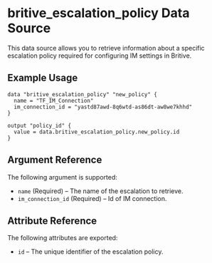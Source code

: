 # britive_escalation_policy Data Source

This data source allows you to retrieve information about a specific escalation policy required for configuring IM settings in Britive.

## Example Usage

```hcl
data "britive_escalation_policy" "new_policy" {
  name = "TF_IM_Connection"
  im_connection_id = "yastd87awd-8q6wtd-as86dt-aw8we7khhd"
}

output "policy_id" {
  value = data.britive_escalation_policy.new_policy.id
}
```

## Argument Reference

The following argument is supported:

- `name` (Required) – The name of the escalation to retrieve.
- `im_connection_id` (Required) – Id of IM connection.

## Attribute Reference

The following attributes are exported:

- `id` – The unique identifier of the escalation policy.